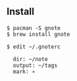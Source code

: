 Install
--------



```
$ pacman -S gnote
$ brew install gnote

$ edit ~/.gnoterc

  dir: ~/note
  output: ~/tags
  mark: ∗

```
